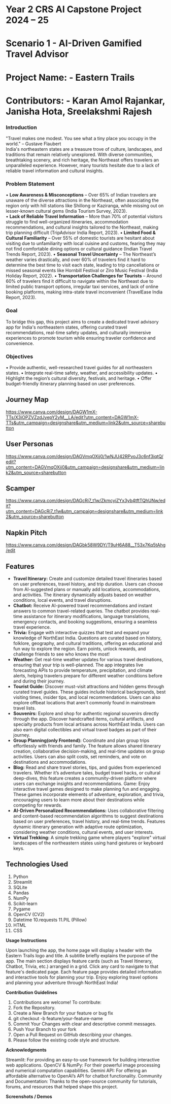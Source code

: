 # Year 2 CRS AI Capstone Project 2024 – 25
# Scenario 1 - AI-Driven Gamified Travel Advisor
# Project Name: - Eastern Trails
# Contributors: - Karan Amol Rajankar, Janisha Hota, Sreelakshmi Rajesh

### Introduction
"Travel makes one modest. You see what a tiny place you occupy in the world." – Gustave Flaubert <br> 
India's northeastern states are a treasure trove of culture, landscapes, and traditions that remain relatively unexplored. With diverse communities, breathtaking scenery, and rich heritage, the Northeast offers travelers an unparalleled experience. However, many tourists hesitate due to a lack of reliable travel information and cultural insights.

### Problem Statement
• **Low Awareness & Misconceptions** – Over 65% of Indian travelers are unaware of the diverse attractions in the Northeast, often associating the region only with hill stations like Shillong or Kaziranga, while missing out on lesser-known cultural gems (India Tourism Survey, 2023). <br>
• **Lack of Reliable Travel Information** – More than 70% of potential visitors struggle to find well-organized itineraries, accommodation recommendations, and cultural insights tailored to the Northeast, making trip planning difficult (TripAdvisor India Report, 2023). 
• **Limited Food & Cultural Familiarity** – Over 55% of domestic tourists are hesitant about visiting due to unfamiliarity with local cuisine and customs, fearing they may not find comfortable dining options or cultural guidance (Indian Travel Trends Report, 2023).
• **Seasonal Travel Uncertainty** – The Northeast’s weather varies drastically, and over 60% of travelers find it hard to determine the best time to visit each state, leading to trip cancellations or missed seasonal events like Hornbill Festival or Ziro Music Festival (India Holiday Report, 2022).
• **Transportation Challenges for Tourists** – Around 60% of travelers find it difficult to navigate within the Northeast due to limited public transport options, irregular taxi services, and lack of online booking platforms, making intra-state travel inconvenient (TravelEase India Report, 2023).

### Goal
To bridge this gap, this project aims to create a dedicated travel advisory app for India's northeastern states, offering curated travel recommendations, real-time safety updates, and culturally immersive experiences to promote tourism while ensuring traveler confidence and convenience.

### Objectives
•	Provide authentic, well-researched travel guides for all northeastern states.
•	Integrate real-time safety, weather, and accessibility updates.
•	Highlight the region’s cultural diversity, festivals, and heritage.
•	Offer budget-friendly itinerary planning based on user preferences.

## Journey Map
https://www.canva.com/design/DAGW1mX-TTs/X3iOPZVZzdJyepY2yM__LA/edit?utm_content=DAGW1mX-TTs&utm_campaign=designshare&utm_medium=link2&utm_source=sharebutton

## User Personas
https://www.canva.com/design/DAGVmqOXij0/1wNJU42RPvoJ3c6nf3iqtQ/edit?utm_content=DAGVmqOXij0&utm_campaign=designshare&utm_medium=link2&utm_source=sharebutton

## Scamper
https://www.canva.com/design/DAGcRi7_t1w/ZkmcyiZYx3yb4tftTQhUNw/edit?utm_content=DAGcRi7_t1w&utm_campaign=designshare&utm_medium=link2&utm_source=sharebutton

## Napkin Pitch
https://www.canva.com/design/DAGbk58W9DY/T9uH6A88__T53x7Kq5tAhg/edit

## Features
- **Travel Itinerary:** Create and customize detailed travel itineraries based on user preferences, travel history, and trip duration. Users can choose from AI-suggested plans or manually add locations, accommodations, and activities. The itinerary dynamically adjusts based on weather conditions, local events, and travel disruptions.
- **Chatbot:** Receive AI-powered travel recommendations and instant answers to common travel-related queries. The chatbot provides real-time assistance for itinerary modifications, language translations, emergency contacts, and booking suggestions, ensuring a seamless travel experience.
- **Trivia:** Engage with interactive quizzes that test and expand your knowledge of NorthEast India. Questions are curated based on history, folklore, geography, and cultural traditions, offering an educational and fun way to explore the region. Earn points, unlock rewards, and challenge friends to see who knows the most!
- **Weather:** Get real-time weather updates for various travel destinations, ensuring that your trip is well-planned. The app integrates live forecasting APIs to provide temperature, precipitation, and climate alerts, helping travelers prepare for different weather conditions before and during their journey.
- **Tourist Guide:** Discover must-visit attractions and hidden gems through curated travel guides. These guides include historical backgrounds, best visiting times, insider tips, and local recommendations. Users can also explore offbeat locations that aren't commonly found in mainstream travel lists.
- **Souvenirs:** Explore and shop for authentic regional souvenirs directly through the app. Discover handcrafted items, cultural artifacts, and specialty products from local artisans across NorthEast India. Users can also earn digital collectibles and virtual travel badges as part of their journey.
- **Group Planning(only Frontend):** Coordinate and plan group trips effortlessly with friends and family. The feature allows shared itinerary creation, collaborative decision-making, and real-time updates on group activities. Users can also split costs, set reminders, and vote on destinations and accommodations.
- **Blog:** Read and share travel stories, tips, and guides from experienced travelers. Whether it’s adventure tales, budget travel hacks, or cultural deep-dives, this feature creates a community-driven platform where users can exchange insights and recommendations.
Game: Enjoy interactive travel games designed to make planning fun and engaging. These games incorporate elements of adventure, exploration, and trivia, encouraging users to learn more about their destinations while competing for rewards.
- **AI-Driven Personalized Recommendations:** Uses collaborative filtering and content-based recommendation algorithms to suggest destinations based on user preferences, travel history, and real-time trends. Features dynamic itinerary generation with adaptive route optimization, considering weather conditions, cultural events, and user interests.
- **Virtual Trekking:** A simple trekking game where players "explore" virtual landscapes of the northeastern states using hand gestures or keyboard keys.

## Technologies Used

1. Python
2. Streamlit
3. SQLite
4. Pandas
5. NumPy
6. Scikit-learn
7. Pygame
8. OpenCV (CV2)
9. Datetime
10.requests
11.PIL (Pillow)
12. HTML
13. CSS

**Usage Instructions**

Upon launching the app, the home page will display a header with the Eastern Trails logo and title. A subtitle briefly explains the purpose of the app. The main section displays feature cards (such as Travel Itinerary, Chatbot, Trivia, etc.) arranged in a grid. Click any card to navigate to that feature's dedicated page. Each feature page provides detailed information and interactive tools for planning your trip. Enjoy exploring travel options and planning your adventure through NorthEast India!

**Contribution Guidelines**

1. Contributions are welcome! To contribute:
2. Fork the Repository.
3. Create a New Branch for your feature or bug fix
4. git checkout -b feature/your-feature-name
5. Commit Your Changes with clear and descriptive commit messages.
6. Push Your Branch to your fork
7. Open a Pull Request on GitHub describing your changes.
8. Please follow the existing code style and structure.

**Acknowledgments**

Streamlit: For providing an easy-to-use framework for building interactive web applications.
OpenCV & NumPy: For their powerful image processing and numerical computation capabilities.
Gemini API: For offering an affordable alternative to OpenAI’s API for chatbot functionality.
Community and Documentation: Thanks to the open-source community for tutorials, forums, and resources that helped shape this project.

**Screenshots / Demos**

